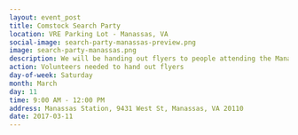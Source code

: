 ```yaml
---
layout: event_post
title: Comstock Search Party
location: VRE Parking Lot - Manassas, VA
social-image: search-party-manassas-preview.png
image: search-party-manassas.png
description: We will be handing out flyers to people attending the Manassas St. Patrick's Day Parade. Since it's a high profile photo op we might even find her there!
action: Volunteers needed to hand out flyers
day-of-week: Saturday
month: March
day: 11
time: 9:00 AM - 12:00 PM
address: Manassas Station, 9431 West St, Manassas, VA 20110
date: 2017-03-11
---
```


<link href='https://actionnetwork.org/css/style-embed.css' rel='stylesheet' type='text/css' /><script src='https://actionnetwork.org/widgets/v2/form/comstock-search-party-manassas-va?format=js&source=widget'></script><div id='can-form-area-comstock-search-party-manassas-va' style='width: 100%'><!-- this div is the target for our HTML insertion --></div>
